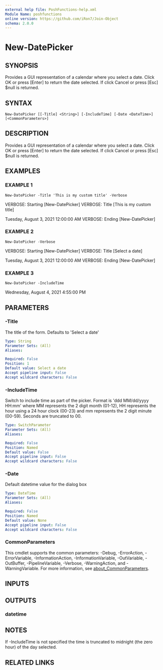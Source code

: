 ```yaml
---
external help file: PoshFunctions-help.xml
Module Name: poshfunctions
online version: https://github.com/iRon7/Join-Object
schema: 2.0.0
---
```


# New-DatePicker

## SYNOPSIS
Provides a GUI representation of a calendar where you select a date.
Click OK or press \[Enter\] to return the date selected.
If click Cancel or press \[Esc\] $null is returned.

## SYNTAX

```
New-DatePicker [[-Title] <String>] [-IncludeTime] [-Date <DateTime>] [<CommonParameters>]
```

## DESCRIPTION
Provides a GUI representation of a calendar where you select a date.
Click OK or press \[Enter\] to return the date selected.
If click Cancel or press \[Esc\] $null is returned.

## EXAMPLES

### EXAMPLE 1
```
New-DatePicker -Title 'This is my custom title' -Verbose
```

VERBOSE: Starting \[New-DatePicker\]
VERBOSE: Title \[This is my custom title\]

Tuesday, August 3, 2021 12:00:00 AM
VERBOSE: Ending \[New-DatePicker\]

### EXAMPLE 2
```
New-DatePicker -Verbose
```

VERBOSE: Starting \[New-DatePicker\]
VERBOSE: Title \[Select a date\]

Tuesday, August 3, 2021 12:00:00 AM
VERBOSE: Ending \[New-DatePicker\]

### EXAMPLE 3
```
New-DatePicker -IncludeTime
```

Wednesday, August 4, 2021 4:55:00 PM

## PARAMETERS

### -Title
The title of the form.
Defaults to 'Select a date'

```yaml
Type: String
Parameter Sets: (All)
Aliases:

Required: False
Position: 1
Default value: Select a date
Accept pipeline input: False
Accept wildcard characters: False
```

### -IncludeTime
Switch to include time as part of the picker.
Format is 'ddd MM/dd/yyyy HH:mm' where MM represents the 2 digit month (01-12), HH represents the hour using a 24 hour clock (00-23) and mm represents the 2 digit minute (00-59).
Seconds are truncated to 00.

```yaml
Type: SwitchParameter
Parameter Sets: (All)
Aliases:

Required: False
Position: Named
Default value: False
Accept pipeline input: False
Accept wildcard characters: False
```

### -Date
Default datetime value for the dialog box

```yaml
Type: DateTime
Parameter Sets: (All)
Aliases:

Required: False
Position: Named
Default value: None
Accept pipeline input: False
Accept wildcard characters: False
```

### CommonParameters
This cmdlet supports the common parameters: -Debug, -ErrorAction, -ErrorVariable, -InformationAction, -InformationVariable, -OutVariable, -OutBuffer, -PipelineVariable, -Verbose, -WarningAction, and -WarningVariable. For more information, see [about_CommonParameters](http://go.microsoft.com/fwlink/?LinkID=113216).

## INPUTS

## OUTPUTS

### datetime
## NOTES
If -IncludeTime is not specified the time is truncated to midnight (the zero hour) of the day selected.

## RELATED LINKS
